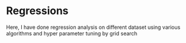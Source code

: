 # Regressions
Here, I have done regression analysis on different dataset using various algorithms and hyper parameter tuning by grid search
